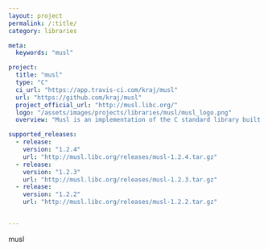 ```yaml
---
layout: project
permalink: /:title/
category: libraries

meta:
  keywords: "musl"

project:
  title: "musl"
  type: "C"
  ci_url: "https://app.travis-ci.com/kraj/musl"
  url: "https://github.com/kraj/musl"
  project_official_url: "http://musl.libc.org/"
  logo: "/assets/images/projects/libraries/musl/musl_logo.png"
  overview: "Musl is an implementation of the C standard library built on top of the Linux system call API, including interfaces defined in the base language standard, POSIX, and widely agreed-upon extensions. musl is lightweight, fast, simple, free, and strives to be correct in the sense of standards-conformance and safety."

supported_releases:
  - release:
    version: "1.2.4"
    url: "http://musl.libc.org/releases/musl-1.2.4.tar.gz"
  - release:
    version: "1.2.3"
    url: "http://musl.libc.org/releases/musl-1.2.3.tar.gz"
  - release:
    version: "1.2.2"
    url: "http://musl.libc.org/releases/musl-1.2.2.tar.gz"


---
```


<p>musl</p>
